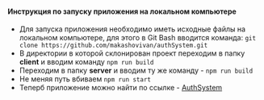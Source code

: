 #### Инструкция по запуску приложения на локальном компьютере
- Для запуска приложения необходимо иметь исходные файлы на локальном компьютере, для этого в Git Bash вводится команда:
`git clone https://github.com/makashovivan/authSystem.git`
- В директории в которой склонирован проект переходим в папку **client** и вводим команду `npm run build`
- Переходим в папку **server** и вводим ту же команду - `npm run build`
- Не меняя путь вбиваем `npm run start`
- Теперб приложение можно найти по ссылке - [AuthSystem](localhost:8000)


